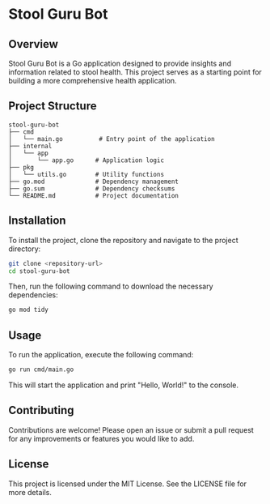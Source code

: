 # Stool Guru Bot

## Overview
Stool Guru Bot is a Go application designed to provide insights and information related to stool health. This project serves as a starting point for building a more comprehensive health application.

## Project Structure
```
stool-guru-bot
├── cmd
│   └── main.go          # Entry point of the application
├── internal
│   └── app
│       └── app.go      # Application logic
├── pkg
│   └── utils.go        # Utility functions
├── go.mod              # Dependency management
├── go.sum              # Dependency checksums
└── README.md           # Project documentation
```

## Installation
To install the project, clone the repository and navigate to the project directory:

```bash
git clone <repository-url>
cd stool-guru-bot
```

Then, run the following command to download the necessary dependencies:

```bash
go mod tidy
```

## Usage
To run the application, execute the following command:

```bash
go run cmd/main.go
```

This will start the application and print "Hello, World!" to the console.

## Contributing
Contributions are welcome! Please open an issue or submit a pull request for any improvements or features you would like to add.

## License
This project is licensed under the MIT License. See the LICENSE file for more details.